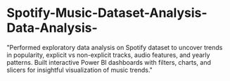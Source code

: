 # Spotify-Music-Dataset-Analysis-Data-Analysis-
"Performed exploratory data analysis on Spotify dataset to uncover trends in popularity, explicit vs non-explicit tracks, audio features, and yearly patterns. Built interactive Power BI dashboards with filters, charts, and slicers for insightful visualization of music trends."
